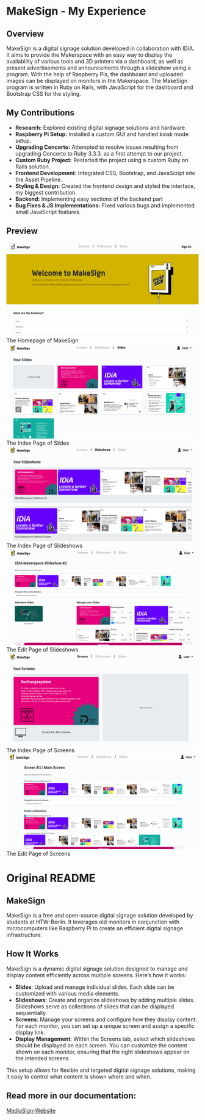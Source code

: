 # MakeSign - My Experience

## Overview

MakeSign is a digital signage solution developed in collaboration with IDiA. It aims to provide the Makerspace with an easy way to display the availability of various tools and 3D printers via a dashboard, as well as present advertisements and announcements through a slideshow using a program.
With the help of Raspberry Pis, the dashboard and uploaded images can be displayed on monitors in the Makerspace. The MakeSign program is written in Ruby on Rails, with JavaScript for the dashboard and Bootstrap CSS for the styling.

## My Contributions

- **Research:** Explored existing digital signage solutions and hardware.
- **Raspberry Pi Setup:** Installed a custom GUI and handled kiosk mode setup.
- **Upgrading Concerto:** Attempted to resolve issues resulting from upgrading Concerto to Ruby 3.3.3. as a first attempt to our project.
- **Custom Ruby Project:** Restarted the project using a custom Ruby on Rails solution.
- **Frontend Development:** Integrated CSS, Bootstrap, and JavaScript into the Asset Pipeline.
- **Styling & Design:** Created the frontend design and styled the interface, my biggest contribution.
- **Backend:** Implementing easy sections of the backend part
- **Bug Fixes & JS Implementations:** Fixed various bugs and implemented small JavaScript features.

## Preview

![Homepage](README-Images/Homepage.png)
The Homepage of MakeSign
![SlidesIndex](README-Images/Slides_Indexpage.png)
The Index Page of Slides
![SlideshowsIndex](README-Images/Slideshows_Indexpage.png)
The Index Page of Slideshows
![SlideshowEdit](README-Images/Slideshows_Editpage.png)
The Edit Page of Slideshows
![ScreensIndex](README-Images/Screens_Indexpage.png)
The Index Page of Screens
![ScreensEdit](README-Images/Screens_Editpage.png)
The Edit Page of Screens

# Original README

## MakeSign

MakeSign is a free and open-source digital signage solution developed by students at HTW-Berlin. It leverages old monitors in conjunction with microcomputers like Raspberry Pi to create an efficient digital signage infrastructure.

## How It Works

MakeSign is a dynamic digital signage solution designed to manage and display content efficiently across multiple screens. Here’s how it works:

- **Slides**: Upload and manage individual slides. Each slide can be customized with various media elements.
- **Slideshows**: Create and organize slideshows by adding multiple slides. Slideshows serve as collections of slides that can be displayed sequentially.
- **Screens**: Manage your screens and configure how they display content. For each monitor, you can set up a unique screen and assign a specific display link.
- **Display Management**: Within the Screens tab, select which slideshows should be displayed on each screen. You can customize the content shown on each monitor, ensuring that the right slideshows appear on the intended screens.

This setup allows for flexible and targeted digital signage solutions, making it easy to control what content is shown where and when.

## Read more in our documentation: 

[MediaSign-Website](https://makesign.github.io/)